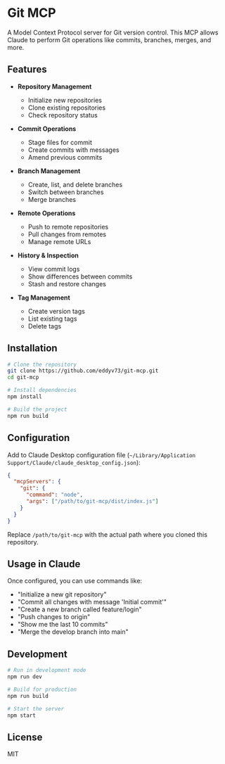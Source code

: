 # Git MCP

A Model Context Protocol server for Git version control. This MCP allows Claude to perform Git operations like commits, branches, merges, and more.

## Features

- **Repository Management**
  - Initialize new repositories
  - Clone existing repositories
  - Check repository status

- **Commit Operations**
  - Stage files for commit
  - Create commits with messages
  - Amend previous commits

- **Branch Management**
  - Create, list, and delete branches
  - Switch between branches
  - Merge branches

- **Remote Operations**
  - Push to remote repositories
  - Pull changes from remotes
  - Manage remote URLs

- **History & Inspection**
  - View commit logs
  - Show differences between commits
  - Stash and restore changes

- **Tag Management**
  - Create version tags
  - List existing tags
  - Delete tags

## Installation

```bash
# Clone the repository
git clone https://github.com/eddyv73/git-mcp.git
cd git-mcp

# Install dependencies
npm install

# Build the project
npm run build
```

## Configuration

Add to Claude Desktop configuration file (`~/Library/Application Support/Claude/claude_desktop_config.json`):

```json
{
  "mcpServers": {
    "git": {
      "command": "node",
      "args": ["/path/to/git-mcp/dist/index.js"]
    }
  }
}
```

Replace `/path/to/git-mcp` with the actual path where you cloned this repository.

## Usage in Claude

Once configured, you can use commands like:

- "Initialize a new git repository"
- "Commit all changes with message 'Initial commit'"
- "Create a new branch called feature/login"
- "Push changes to origin"
- "Show me the last 10 commits"
- "Merge the develop branch into main"

## Development

```bash
# Run in development mode
npm run dev

# Build for production
npm run build

# Start the server
npm start
```

## License

MIT
